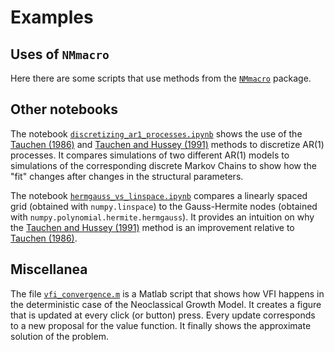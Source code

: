 # Examples

## Uses of `NMmacro`

Here there are some scripts that use methods from the [`NMmacro`](../NMmacro/) package.


## Other notebooks

The notebook [`discretizing_ar1_processes.ipynb`](./discretizing_ar1_processes.ipynb) shows the use of the [Tauchen (1986)](https://www.sciencedirect.com/science/article/pii/0165176586901680) and [Tauchen and Hussey (1991)](https://doi.org/10.2307/2938261) methods to discretize AR(1) processes.
It compares simulations of two different AR(1) models to simulations of the corresponding discrete Markov Chains to show how the "fit" changes after changes in the structural parameters.

The notebook [`hermgauss_vs_linspace.ipynb`](./hermgauss_vs_linspace.ipynb) compares a linearly spaced grid (obtained with `numpy.linspace`) to the Gauss-Hermite nodes (obtained with `numpy.polynomial.hermite.hermgauss`).
It provides an intuition on why the [Tauchen and Hussey (1991)](https://doi.org/10.2307/2938261) method is an improvement relative to [Tauchen (1986)](https://www.sciencedirect.com/science/article/pii/0165176586901680).


## Miscellanea

The file [`vfi_convergence.m`](./vfi_convergence.m) is a Matlab script that shows how VFI happens in the deterministic case of the Neoclassical Growth Model.
It creates a figure that is updated at every click (or button) press.
Every update corresponds to a new proposal for the value function.
It finally shows the approximate solution of the problem.


